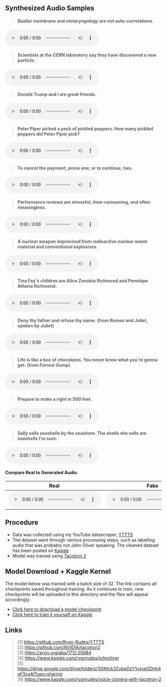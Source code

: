 ## Synthesized Audio Samples

> #### Basilar membrane and otolaryngology are not auto-correlations.
<audio controls=""><source src="samples/1.wav"></audio>

> #### Scientists at the CERN laboratory say they have discovered a new particle.
<audio controls=""><source src="samples/2.wav"></audio>

> #### Donald Trump and I are great friends.
<audio controls=""><source src="samples/3.wav"></audio>

> #### Peter Piper picked a peck of pickled peppers. How many pickled peppers did Peter Piper pick?
<audio controls=""><source src="samples/4.wav"></audio>

> #### To cancel the payment, press one; or to continue, two.
<audio controls=""><source src="samples/5.wav"></audio>

> #### Performance reviews are stressful, time-consuming, and often meaningless.
<audio controls=""><source src="samples/6.wav"></audio>

> #### A nuclear weapon improvised from radioactive nuclear waste material and conventional explosives.
<audio controls=""><source src="samples/7.wav"></audio>

> #### Tina Fey's children are Alice Zenobia Richmond and Penelope Athena Richmond.
<audio controls=""><source src="samples/8.wav"></audio>

> #### Deny thy father and refuse thy name. (from Romeo and Juliet, spoken by Juliet)
<audio controls=""><source src="samples/9.wav"></audio>

> #### Life is like a box of chocolates. You never know what you're gonna get. (from Forrest Gump)
<audio controls=""><source src="samples/10.wav"></audio>

> #### Prepare to make a right in 500 feet.
<audio controls=""><source src="samples/11.wav"></audio>

> #### Sally sells seashells by the seashore. The shells she sells are seashells I'm sure.
<audio controls=""><source src="samples/12.wav"></audio>

#### Compare Real to Generated Audio

<table>
  <thead>
    <tr>
      <th>Real</th>
      <th>Fake</th>
    </tr>
  </thead>
  <tbody>
    <tr>
      <td><audio controls=""><source src="samples/comparisons/1/real.wav" type="audio/wav"></audio></td>
      <td><audio controls=""><source src="samples/comparisons/1/fake.wav" type="audio/wav"></audio></td>
    </tr>
  </tbody>
</table>

## Procedure
* Data was collected using my YouTube datascraper, [YTTTS](https://github.com/Ryan-Rudes/YTTTS)
* The dataset went through various processing steps, such as labelling audio that was probably not John Oliver speaking. The cleaned dataset has been posted on [Kaggle](https://www.kaggle.com/ryanrudes/johnoliver)
* Model was trained using [Tacotron 2](https://github.com/NVIDIA/tacotron2)

## Model Download + Kaggle Kernel
The model below was trained with a batch size of 32. The link contains all checkpoints saved throughout training. As it continues to train, new checkpoints will be uploaded to this directory and the files will appear accordingly:

* [Click here to download a model checkpoint](https://drive.google.com/drive/folders/1jj0Ktck3ZybpDzY1yzveODnh4qFSvsAl?usp=sharing)
* [Click here to train it yourself on Kaggle](https://www.kaggle.com/ryanrudes/voice-cloning-with-tacotron-2)

## Links
> [1] https://github.com/Ryan-Rudes/YTTTS \
> [2] https://github.com/NVIDIA/tacotron2 \
> [3] https://arxiv.org/abs/1712.05884 \
> [4] https://www.kaggle.com/ryanrudes/johnoliver \
> [5] https://drive.google.com/drive/folders/1jj0Ktck3ZybpDzY1yzveODnh4qFSvsAl?usp=sharing \
> [6] https://www.kaggle.com/ryanrudes/voice-cloning-with-tacotron-2
